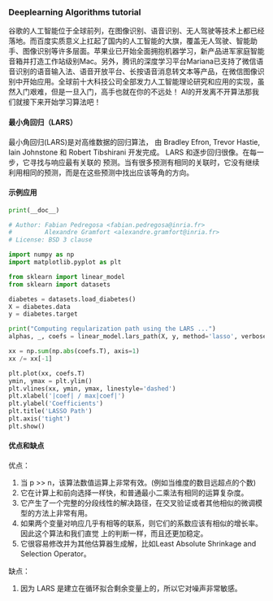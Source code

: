 ### Deeplearning Algorithms tutorial
谷歌的人工智能位于全球前列，在图像识别、语音识别、无人驾驶等技术上都已经落地。而百度实质意义上扛起了国内的人工智能的大旗，覆盖无人驾驶、智能助手、图像识别等许多层面。苹果业已开始全面拥抱机器学习，新产品进军家庭智能音箱并打造工作站级别Mac。另外，腾讯的深度学习平台Mariana已支持了微信语音识别的语音输入法、语音开放平台、长按语音消息转文本等产品，在微信图像识别中开始应用。全球前十大科技公司全部发力人工智能理论研究和应用的实现，虽然入门艰难，但是一旦入门，高手也就在你的不远处！
AI的开发离不开算法那我们就接下来开始学习算法吧！


#### 最小角回归（LARS）

最小角回归(LARS)是对高维数据的回归算法， 由 Bradley Efron, Trevor Hastie, Iain Johnstone 和 Robert Tibshirani 开发完成。 LARS 和逐步回归很像。在每一步，它寻找与响应最有关联的 预测。当有很多预测有相同的关联时，它没有继续利用相同的预测，而是在这些预测中找出应该等角的方向。


#### 示例应用
```python
print(__doc__)

# Author: Fabian Pedregosa <fabian.pedregosa@inria.fr>
#         Alexandre Gramfort <alexandre.gramfort@inria.fr>
# License: BSD 3 clause

import numpy as np
import matplotlib.pyplot as plt

from sklearn import linear_model
from sklearn import datasets

diabetes = datasets.load_diabetes()
X = diabetes.data
y = diabetes.target

print("Computing regularization path using the LARS ...")
alphas, _, coefs = linear_model.lars_path(X, y, method='lasso', verbose=True)

xx = np.sum(np.abs(coefs.T), axis=1)
xx /= xx[-1]

plt.plot(xx, coefs.T)
ymin, ymax = plt.ylim()
plt.vlines(xx, ymin, ymax, linestyle='dashed')
plt.xlabel('|coef| / max|coef|')
plt.ylabel('Coefficients')
plt.title('LASSO Path')
plt.axis('tight')
plt.show()
```



#### 优点和缺点

优点：

1. 当 p >> n，该算法数值运算上非常有效。(例如当维度的数目远超点的个数)
2. 它在计算上和前向选择一样快，和普通最小二乘法有相同的运算复杂度。
3. 它产生了一个完整的分段线性的解决路径，在交叉验证或者其他相似的微调模型的方法上非常有用。
4. 如果两个变量对响应几乎有相等的联系，则它们的系数应该有相似的增长率。因此这个算法和我们直觉 上的判断一样，而且还更加稳定。
5. 它很容易修改并为其他估算器生成解，比如Least Absolute Shrinkage and Selection Operator。

缺点：

1. 因为 LARS 是建立在循环拟合剩余变量上的，所以它对噪声非常敏感。
